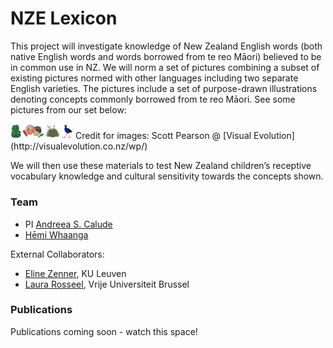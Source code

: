 # NZE Lexicon

This project will investigate knowledge of New Zealand English words (both native English words and words borrowed from te reo Māori) believed to be in common use in NZ. We will norm a set of pictures combining a subset of existing pictures normed with other languages including two separate English varieties. The pictures include a set of purpose-drawn illustrations denoting concepts commonly borrowed from te reo Māori. See some pictures from our set below:

<img src="../pics/maori_pics.png" alt="Four illustations of concepts borrowed from te reo Māori: tiki, hongi, harakeke/flax, Pukeko" width="100"/>
Credit for images: Scott Pearson @ [Visual Evolution](http://visualevolution.co.nz/wp/) 

We will then use these materials to test New Zealand children’s receptive vocabulary knowledge and cultural sensitivity towards the concepts shown.

### Team

- PI [Andreea S. Calude](https://www.calude.net/andreea/)
- [Hēmi Whaanga](https://www.waikato.ac.nz/fmis/about/staff/hemi)

External Collaborators:
- [Eline Zenner](https://www.arts.kuleuven.be/ling/qlvl/people/pages/00056687), KU Leuven
- [Laura Rosseel](https://researchportal.vub.be/en/persons/laura-rosseel), Vrije Universiteit Brussel 

### Publications

Publications coming soon - watch this space!
